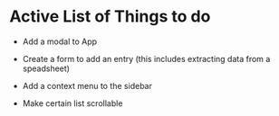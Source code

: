 
# Active List of Things to do

- Add a modal to App

- Create a form to add an entry (this includes extracting data from a speadsheet)

- Add a context menu to the sidebar

- Make certain list scrollable

